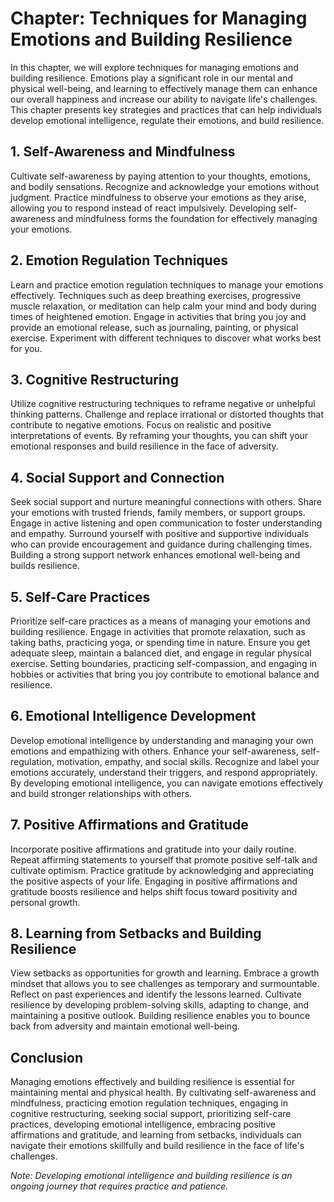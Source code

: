 Chapter: Techniques for Managing Emotions and Building Resilience
=================================================================

In this chapter, we will explore techniques for managing emotions and building resilience. Emotions play a significant role in our mental and physical well-being, and learning to effectively manage them can enhance our overall happiness and increase our ability to navigate life's challenges. This chapter presents key strategies and practices that can help individuals develop emotional intelligence, regulate their emotions, and build resilience.

**1. Self-Awareness and Mindfulness**
-------------------------------------

Cultivate self-awareness by paying attention to your thoughts, emotions, and bodily sensations. Recognize and acknowledge your emotions without judgment. Practice mindfulness to observe your emotions as they arise, allowing you to respond instead of react impulsively. Developing self-awareness and mindfulness forms the foundation for effectively managing your emotions.

**2. Emotion Regulation Techniques**
------------------------------------

Learn and practice emotion regulation techniques to manage your emotions effectively. Techniques such as deep breathing exercises, progressive muscle relaxation, or meditation can help calm your mind and body during times of heightened emotion. Engage in activities that bring you joy and provide an emotional release, such as journaling, painting, or physical exercise. Experiment with different techniques to discover what works best for you.

**3. Cognitive Restructuring**
------------------------------

Utilize cognitive restructuring techniques to reframe negative or unhelpful thinking patterns. Challenge and replace irrational or distorted thoughts that contribute to negative emotions. Focus on realistic and positive interpretations of events. By reframing your thoughts, you can shift your emotional responses and build resilience in the face of adversity.

**4. Social Support and Connection**
------------------------------------

Seek social support and nurture meaningful connections with others. Share your emotions with trusted friends, family members, or support groups. Engage in active listening and open communication to foster understanding and empathy. Surround yourself with positive and supportive individuals who can provide encouragement and guidance during challenging times. Building a strong support network enhances emotional well-being and builds resilience.

**5. Self-Care Practices**
--------------------------

Prioritize self-care practices as a means of managing your emotions and building resilience. Engage in activities that promote relaxation, such as taking baths, practicing yoga, or spending time in nature. Ensure you get adequate sleep, maintain a balanced diet, and engage in regular physical exercise. Setting boundaries, practicing self-compassion, and engaging in hobbies or activities that bring you joy contribute to emotional balance and resilience.

**6. Emotional Intelligence Development**
-----------------------------------------

Develop emotional intelligence by understanding and managing your own emotions and empathizing with others. Enhance your self-awareness, self-regulation, motivation, empathy, and social skills. Recognize and label your emotions accurately, understand their triggers, and respond appropriately. By developing emotional intelligence, you can navigate emotions effectively and build stronger relationships with others.

**7. Positive Affirmations and Gratitude**
------------------------------------------

Incorporate positive affirmations and gratitude into your daily routine. Repeat affirming statements to yourself that promote positive self-talk and cultivate optimism. Practice gratitude by acknowledging and appreciating the positive aspects of your life. Engaging in positive affirmations and gratitude boosts resilience and helps shift focus toward positivity and personal growth.

**8. Learning from Setbacks and Building Resilience**
-----------------------------------------------------

View setbacks as opportunities for growth and learning. Embrace a growth mindset that allows you to see challenges as temporary and surmountable. Reflect on past experiences and identify the lessons learned. Cultivate resilience by developing problem-solving skills, adapting to change, and maintaining a positive outlook. Building resilience enables you to bounce back from adversity and maintain emotional well-being.

**Conclusion**
--------------

Managing emotions effectively and building resilience is essential for maintaining mental and physical health. By cultivating self-awareness and mindfulness, practicing emotion regulation techniques, engaging in cognitive restructuring, seeking social support, prioritizing self-care practices, developing emotional intelligence, embracing positive affirmations and gratitude, and learning from setbacks, individuals can navigate their emotions skillfully and build resilience in the face of life's challenges.

*Note: Developing emotional intelligence and building resilience is an ongoing journey that requires practice and patience.*
